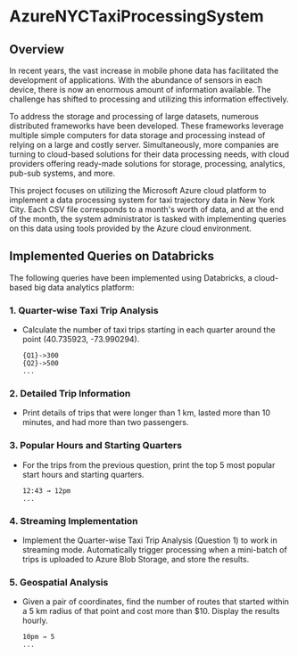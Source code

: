 # AzureNYCTaxiProcessingSystem

## Overview

In recent years, the vast increase in mobile phone data has facilitated the development of applications. With the abundance of sensors in each device, there is now an enormous amount of information available. The challenge has shifted to processing and utilizing this information effectively.

To address the storage and processing of large datasets, numerous distributed frameworks have been developed. These frameworks leverage multiple simple computers for data storage and processing instead of relying on a large and costly server. Simultaneously, more companies are turning to cloud-based solutions for their data processing needs, with cloud providers offering ready-made solutions for storage, processing, analytics, pub-sub systems, and more.

This project focuses on utilizing the Microsoft Azure cloud platform to implement a data processing system for taxi trajectory data in New York City. Each CSV file corresponds to a month's worth of data, and at the end of the month, the system administrator is tasked with implementing queries on this data using tools provided by the Azure cloud environment.

## Implemented Queries on Databricks

The following queries have been implemented using Databricks, a cloud-based big data analytics platform:

### 1. Quarter-wise Taxi Trip Analysis

- Calculate the number of taxi trips starting in each quarter around the point (40.735923, -73.990294).

    ```
    {Q1}->300
    {Q2}->500
    ...
    ```

### 2. Detailed Trip Information

- Print details of trips that were longer than 1 km, lasted more than 10 minutes, and had more than two passengers.

### 3. Popular Hours and Starting Quarters

- For the trips from the previous question, print the top 5 most popular start hours and starting quarters.

    ```
    12:43 → 12pm
    ...
    ```

### 4. Streaming Implementation

- Implement the Quarter-wise Taxi Trip Analysis (Question 1) to work in streaming mode. Automatically trigger processing when a mini-batch of trips is uploaded to Azure Blob Storage, and store the results.

### 5. Geospatial Analysis

- Given a pair of coordinates, find the number of routes that started within a 5 km radius of that point and cost more than $10. Display the results hourly.

    ```
    10pm → 5
    ...
    ```

